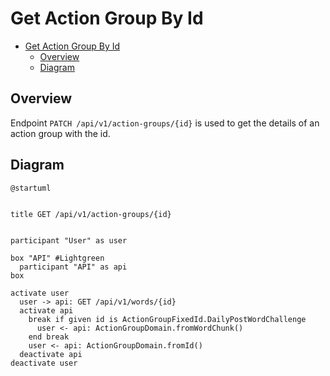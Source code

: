 # Get Action Group By Id

<!-- TOC -->

- [Get Action Group By Id](#get-action-group-by-id)
  - [Overview](#overview)
  - [Diagram](#diagram)

<!-- /TOC -->

## Overview
Endpoint `PATCH /api/v1/action-groups/{id}` is used to get the details of an action group with the id.


## Diagram

```plantuml
@startuml


title GET /api/v1/action-groups/{id}


participant "User" as user

box "API" #Lightgreen
  participant "API" as api
box

activate user
  user -> api: GET /api/v1/words/{id}
  activate api
    break if given id is ActionGroupFixedId.DailyPostWordChallenge
      user <- api: ActionGroupDomain.fromWordChunk()
    end break
    user <- api: ActionGroupDomain.fromId()
  deactivate api
deactivate user
```